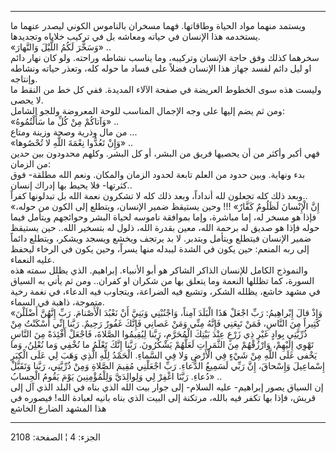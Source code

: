 ------------------------------------------------------------------------

ويستمد منهما مواد الحياة وطاقاتها. فهما مسخران بالناموس الكوني ليصدر
عنهما ما يستخدمه هذا الإنسان في حياته ومعاشه بل في تركيب خلاياه
وتجديدها.  
«وَسَخَّرَ لَكُمُ اللَّيْلَ وَالنَّهارَ» ..  
سخرهما كذلك وفق حاجة الإنسان وتركيبه، وما يناسب نشاطه وراحته. ولو كان
نهار دائم او ليل دائم لفسد جهاز هذا الإنسان فضلاً على فساد ما حوله كله،
وتعذر حياته ونشاطه وإنتاجه.  
وليست هذه سوى الخطوط العريضة في صفحة الآلاء المديدة. ففي كل خط من النقط
ما لا يحصى.  
ومن ثم يضم إليها على وجه الإجمال المناسب للوحة المعروضة وللجو الشامل:  
«وَآتاكُمْ مِنْ كُلِّ ما سَأَلْتُمُوهُ» ..  
من مال وذرية وصحة وزينة ومتاع ...  
«وَإِنْ تَعُدُّوا نِعْمَةَ اللَّهِ لا تُحْصُوها» ..  
فهي أكبر وأكثر من أن يحصيها فريق من البشر، أو كل البشر. وكلهم محدودون
بين حدين من الزمان:  
بدء ونهاية. وبين حدود من العلم تابعة لحدود الزمان والمكان. ونعم الله
مطلقة- فوق كثرتها- فلا يحيط بها إدراك إنسان..  
وبعد ذلك كله تجعلون لله أنداداً، وبعد ذلك كله لا تشكرون نعمة الله بل
تبدلونها كفراً..  
«إِنَّ الْإِنْسانَ لَظَلُومٌ كَفَّارٌ» !!! وحين يستيقظ ضمير الإنسان، ويتطلع إلى الكون
من حوله، فإذا هو مسخر له، إما مباشرة، وإما بموافقة ناموسه لحياة البشر
وحوائجهم ويتأمل فيما حوله فإذا هو صديق له برحمة الله، معين بقدرة الله،
ذلول له بتسخير الله.. حين يستيقظ ضمير الإنسان فيتطلع ويتأمل ويتدبر. لا
بد يرتجف ويخشع ويسجد ويشكر، ويتطلع دائماً إلى ربه المنعم: حين يكون في
الشدة ليبدله منها يسراً، وحين يكون في الرخاء ليحفظ عليه النعماء.  
والنموذج الكامل للإنسان الذاكر الشاكر هو أبو الأنبياء. إبراهيم. الذي
يظلل سمته هذه السورة، كما تظللها النعمة وما يتعلق بها من شكران او
كفران.. ومن ثم يأتي به السياق في مشهد خاشع، يظلله الشكر، وتشيع فيه
الضراعة، ويتجاوب فيه الدعاء، في نغمة رخية متموجة، ذاهبة في السماء.  
«وَإِذْ قالَ إِبْراهِيمُ: رَبِّ اجْعَلْ هَذَا الْبَلَدَ آمِناً، وَاجْنُبْنِي وَبَنِيَّ أَنْ نَعْبُدَ الْأَصْنامَ.
رَبِّ إِنَّهُنَّ أَضْلَلْنَ كَثِيراً مِنَ النَّاسِ، فَمَنْ تَبِعَنِي فَإِنَّهُ مِنِّي وَمَنْ عَصانِي فَإِنَّكَ غَفُورٌ
رَحِيمٌ. رَبَّنا إِنِّي أَسْكَنْتُ مِنْ ذُرِّيَّتِي بِوادٍ غَيْرِ ذِي زَرْعٍ عِنْدَ بَيْتِكَ الْمُحَرَّمِ، رَبَّنا
لِيُقِيمُوا الصَّلاةَ، فَاجْعَلْ أَفْئِدَةً مِنَ النَّاسِ تَهْوِي إِلَيْهِمْ، وَارْزُقْهُمْ مِنَ الثَّمَراتِ
لَعَلَّهُمْ يَشْكُرُونَ. رَبَّنا إِنَّكَ تَعْلَمُ ما نُخْفِي وَما نُعْلِنُ، وَما يَخْفى عَلَى اللَّهِ مِنْ شَيْءٍ
فِي الْأَرْضِ وَلا فِي السَّماءِ. الْحَمْدُ لِلَّهِ الَّذِي وَهَبَ لِي عَلَى الْكِبَرِ إِسْماعِيلَ وَإِسْحاقَ،
إِنَّ رَبِّي لَسَمِيعُ الدُّعاءِ. رَبِّ اجْعَلْنِي مُقِيمَ الصَّلاةِ وَمِنْ ذُرِّيَّتِي، رَبَّنا وَتَقَبَّلْ دُعاءِ.
رَبَّنَا اغْفِرْ لِي وَلِوالِدَيَّ وَلِلْمُؤْمِنِينَ يَوْمَ يَقُومُ الْحِسابُ» ..  
إن السياق يصور إبراهيم- عليه السلام- إلى جوار بيت الله الذي بناه في
البلد الذي آل إلى قريش، فإذا بها تكفر فيه بالله، مرتكنة إلى البيت الذي
بناه بانيه لعبادة الله! فيصوره في هذا المشهد الضارع الخاشع

------------------------------------------------------------------------

الجزء: 4 ¦ الصفحة: 2108
